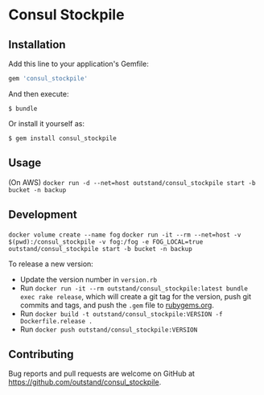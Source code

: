 # Consul Stockpile

## Installation

Add this line to your application's Gemfile:

```ruby
gem 'consul_stockpile'
```

And then execute:

    $ bundle

Or install it yourself as:

    $ gem install consul_stockpile

## Usage

(On AWS)
`docker run -d --net=host outstand/consul_stockpile start -b bucket -n backup`

## Development

`docker volume create --name fog`
`docker run -it --rm --net=host -v $(pwd):/consul_stockpile -v fog:/fog -e FOG_LOCAL=true outstand/consul_stockpile start -b bucket -n backup`

To release a new version:
- Update the version number in `version.rb`
- Run `docker run -it --rm outstand/consul_stockpile:latest bundle exec rake release`, which will create a git tag for the version, push git commits and tags, and push the `.gem` file to [rubygems.org](https://rubygems.org).
- Run `docker build -t outstand/consul_stockpile:VERSION -f Dockerfile.release .`
- Run `docker push outstand/consul_stockpile:VERSION`

## Contributing

Bug reports and pull requests are welcome on GitHub at https://github.com/outstand/consul_stockpile.

